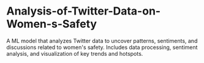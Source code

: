 # Analysis-of-Twitter-Data-on-Women-s-Safety
A ML model that analyzes Twitter data to uncover patterns, sentiments, and discussions related to women's safety. Includes data processing, sentiment analysis, and visualization of key trends and hotspots.
